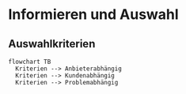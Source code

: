 # Informieren und Auswahl

## Auswahlkriterien

```mermaid
flowchart TB
  Kriterien --> Anbieterabhängig
  Kriterien --> Kundenabhängig
  Kriterien --> Problemabhängig
```
